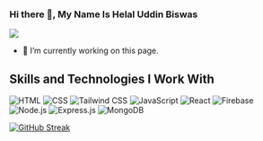 ### Hi there 👋, My Name Is Helal Uddin Biswas
![](https://media.licdn.com/dms/image/D5616AQEaf9Q88WEouQ/profile-displaybackgroundimage-shrink_350_1400/0/1702124294031?e=1707350400&v=beta&t=bRXbqEWiFVYikXY2Pm2czlSwmkX5YiKaj1VCgdC-56o)


- 🔭 I’m currently working on this page. 

## Skills and Technologies I Work With

 ![HTML](https://img.shields.io/badge/-HTML-E34F26?logo=html5&logoColor=white&style=flat-square)
 ![CSS](https://img.shields.io/badge/-CSS-1572B6?logo=css3&logoColor=white&style=flat-square)
 ![Tailwind CSS](https://img.shields.io/badge/-Tailwind_CSS-38B2AC?logo=tailwind-css&logoColor=white&style=flat-square)
 ![JavaScript](https://img.shields.io/badge/-JavaScript-F7DF1E?logo=javascript&logoColor=black&style=flat-square)
 ![React](https://img.shields.io/badge/-React-61DAFB?logo=react&logoColor=white&style=flat-square)
 ![Firebase](https://img.shields.io/badge/-Firebase-FFCA28?logo=firebase&logoColor=black&style=flat-square)
 ![Node.js](https://img.shields.io/badge/-Node.js-339933?logo=node.js&logoColor=white&style=flat-square)
 ![Express.js](https://img.shields.io/badge/-Express.js-000000?logo=express&logoColor=white&style=flat-square)
 ![MongoDB](https://img.shields.io/badge/-MongoDB-47A248?logo=mongodb&logoColor=white&style=flat-square)

 <a href="https://git.io/streak-stats"><img src="https://github-readme-streak-stats.herokuapp.com?user=HELAL-UDDIN-BISWAS&theme=dark" alt="GitHub Streak" /></a>

